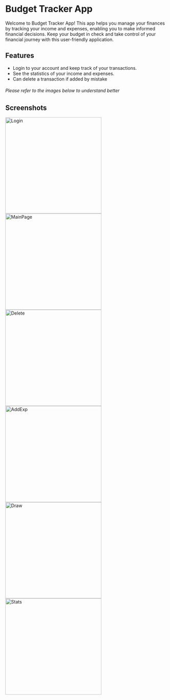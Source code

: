 # Budget Tracker App

Welcome to Budget Tracker App! This app helps you manage your finances by tracking your income and expenses, enabling you to make informed financial decisions. Keep your budget in check and take control of your financial journey with this user-friendly application.
## Features
 - Login to your account and keep track of your transactions.
 - See the statistics of your income and expenses.
 - Can delete a transaction if added by mistake

###### Please refer to the images below to understand better
## Screenshots
<div>
<img src="./Screenshots/login.jpg" alt="Login" width="300" style="margin-right: 40px;"/>
<img src="./Screenshots/main.jpg" alt="MainPage" width="300" style="margin-right: 40px;"/>
<img src="./Screenshots/delete.jpg" alt="Delete" width="300" style="margin-right: 40px;"/>
<img src="./Screenshots/add.jpg" alt="AddExp" width="300" style="margin-right: 40px;"/>
<img src="./Screenshots/shortcuts.jpg" alt="Draw" width="300" style="margin-right: 40px;"/>
<img src="./Screenshots/stats.jpg" alt="Stats" width="300" style="margin-right: 40px;"/>
</div>

